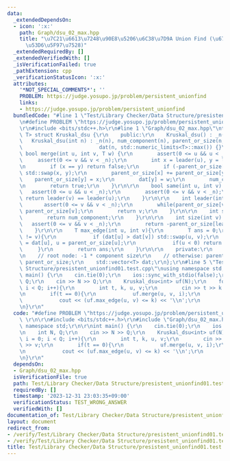```yaml
---
data:
  _extendedDependsOn:
  - icon: ':x:'
    path: Graph/dsu_02_max.hpp
    title: "\u7C21\u6613\u7248\u90E8\u5206\u6C38\u7D9A Union Find (\u6700\u5927\u8FBA\
      \u53D6\u5F97\u7528)"
  _extendedRequiredBy: []
  _extendedVerifiedWith: []
  _isVerificationFailed: true
  _pathExtension: cpp
  _verificationStatusIcon: ':x:'
  attributes:
    '*NOT_SPECIAL_COMMENTS*': ''
    PROBLEM: https://judge.yosupo.jp/problem/persistent_unionfind
    links:
    - https://judge.yosupo.jp/problem/persistent_unionfind
  bundledCode: "#line 1 \"Test/Library Checker/Data Structure/presistent_unionfind01.test.cpp\"\
    \n#define PROBLEM \"https://judge.yosupo.jp/problem/persistent_unionfind\" \r\n\
    \r\n#include <bits/stdc++.h>\r\n#line 1 \"Graph/dsu_02_max.hpp\"\ntemplate <class\
    \ T> struct Kruskal_dsu {\r\n    public:\r\n    Kruskal_dsu() : _n(0) {}\r\n \
    \   Kruskal_dsu(int n) : _n(n), num_component(n), parent_or_size(n, -1), \r\n\
    \                         dat(n, std::numeric_limits<T>::max()) {}\r\n\r\n   \
    \ bool merge(int u, int v, T w) {\r\n        assert(0 <= u && u < _n);\r\n   \
    \     assert(0 <= v && v < _n);\r\n        int x = leader(u), y = leader(v);\r\
    \n        if (x == y) return false;\r\n        if (-parent_or_size[x] < -parent_or_size[y])\
    \ std::swap(x, y);\r\n        parent_or_size[x] += parent_or_size[y];\r\n    \
    \    parent_or_size[y] = x;\r\n        dat[y] = w;\r\n        num_component--;\r\
    \n        return true;\r\n    }\r\n\r\n    bool same(int u, int v) {\r\n     \
    \   assert(0 <= u && u < _n);\r\n        assert(0 <= v && v < _n);\r\n       \
    \ return leader(v) == leader(u);\r\n    }\r\n\r\n    int leader(int v) {\r\n \
    \       assert(0 <= v && v < _n);\r\n        while(parent_or_size[v] >= 0) v =\
    \ parent_or_size[v];\r\n        return v;\r\n    }\r\n\r\n    int size() {\r\n\
    \        return num_component;\r\n    }\r\n\r\n    int size(int v) {\r\n     \
    \   assert(0 <= v && v < _n);\r\n        return -parent_or_size[leader(v)];\r\n\
    \    }\r\n\r\n    T max_edge(int u, int v){\r\n        T ans = 0;\r\n        while(u\
    \ != v){\r\n            if (dat[u] > dat[v]) std::swap(u, v);\r\n            ans\
    \ = dat[u], u = parent_or_size[u];\r\n            if(u < 0) return -1;\r\n   \
    \     }\r\n        return ans;\r\n    }\r\n\r\n    private:\r\n    int _n, num_component;\r\
    \n    // root node: -1 * component size\r\n    // otherwise: parent\r\n    std::vector<int>\
    \ parent_or_size;\r\n    std::vector<T> dat;\r\n};\r\n#line 5 \"Test/Library Checker/Data\
    \ Structure/presistent_unionfind01.test.cpp\"\nusing namespace std;\r\n\r\nint\
    \ main() {\r\n    cin.tie(0);\r\n    ios::sync_with_stdio(false);\r\n    int N,\
    \ Q;\r\n    cin >> N >> Q;\r\n    Kruskal_dsu<int> uf(N);\r\n    for(int i = 0;\
    \ i < Q; i++){\r\n        int t, k, u, v;\r\n        cin >> t >> k >> u >> v;\r\
    \n        if(t == 0){\r\n            uf.merge(u, v, i);\r\n        }else{\r\n\
    \            cout << (uf.max_edge(u, v) <= k) << '\\n';\r\n        }\r\n    }\r\
    \n}\r\n"
  code: "#define PROBLEM \"https://judge.yosupo.jp/problem/persistent_unionfind\"\
    \ \r\n\r\n#include <bits/stdc++.h>\r\n#include \"Graph/dsu_02_max.hpp\"\r\nusing\
    \ namespace std;\r\n\r\nint main() {\r\n    cin.tie(0);\r\n    ios::sync_with_stdio(false);\r\
    \n    int N, Q;\r\n    cin >> N >> Q;\r\n    Kruskal_dsu<int> uf(N);\r\n    for(int\
    \ i = 0; i < Q; i++){\r\n        int t, k, u, v;\r\n        cin >> t >> k >> u\
    \ >> v;\r\n        if(t == 0){\r\n            uf.merge(u, v, i);\r\n        }else{\r\
    \n            cout << (uf.max_edge(u, v) <= k) << '\\n';\r\n        }\r\n    }\r\
    \n}\r\n"
  dependsOn:
  - Graph/dsu_02_max.hpp
  isVerificationFile: true
  path: Test/Library Checker/Data Structure/presistent_unionfind01.test.cpp
  requiredBy: []
  timestamp: '2023-12-31 23:03:35+09:00'
  verificationStatus: TEST_WRONG_ANSWER
  verifiedWith: []
documentation_of: Test/Library Checker/Data Structure/presistent_unionfind01.test.cpp
layout: document
redirect_from:
- /verify/Test/Library Checker/Data Structure/presistent_unionfind01.test.cpp
- /verify/Test/Library Checker/Data Structure/presistent_unionfind01.test.cpp.html
title: Test/Library Checker/Data Structure/presistent_unionfind01.test.cpp
---
```

